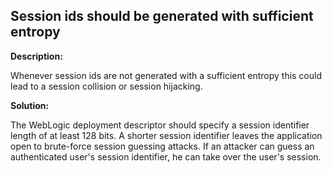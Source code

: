 
Session ids should be generated with sufficient entropy  
-------

**Description:**

Whenever session ids are not generated with a sufficient entropy this could lead to a session collision or session hijacking.


**Solution:**

The WebLogic deployment descriptor should specify a session identifier length of at least 128 bits. A shorter session identifier leaves the application open to brute-force session guessing attacks. If an attacker can guess an authenticated user&#39;s session identifier, he can take over the user&#39;s session. 